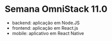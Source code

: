 # Semana OmniStack 11.0

- backend: aplicação em Node.JS
- frontend: aplicação em React.js
- mobile: aplicativo em React Native
